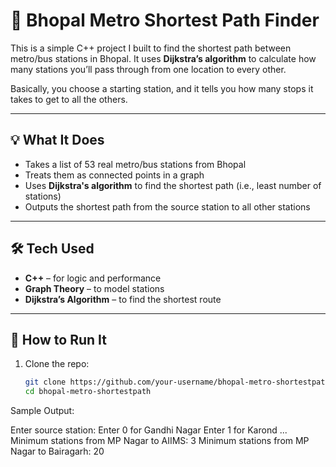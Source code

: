 # 🚉 Bhopal Metro Shortest Path Finder

This is a simple C++ project I built to find the shortest path between metro/bus stations in Bhopal. It uses **Dijkstra’s algorithm** to calculate how many stations you’ll pass through from one location to every other.

Basically, you choose a starting station, and it tells you how many stops it takes to get to all the others.

---

## 💡 What It Does

- Takes a list of 53 real metro/bus stations from Bhopal
- Treats them as connected points in a graph
- Uses **Dijkstra's algorithm** to find the shortest path (i.e., least number of stations)
- Outputs the shortest path from the source station to all other stations

---

## 🛠️ Tech Used

- **C++** – for logic and performance  
- **Graph Theory** – to model stations  
- **Dijkstra’s Algorithm** – to find the shortest route  

---

## 🚀 How to Run It

1. Clone the repo:
   ```bash
   git clone https://github.com/your-username/bhopal-metro-shortestpath.git
   cd bhopal-metro-shortestpath

Sample Output:

Enter source station:
Enter 0 for Gandhi Nagar
Enter 1 for Karond
...
Minimum stations from MP Nagar to AIIMS: 3
Minimum stations from MP Nagar to Bairagarh: 20
